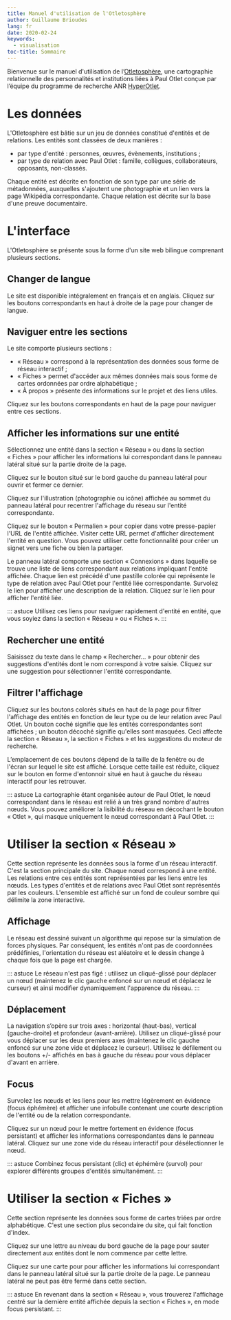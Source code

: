 ```yaml
---
title: Manuel d'utilisation de l'Otletosphère
author: Guillaume Brioudes
lang: fr
date: 2020-02-24
keywords:
  - visualisation
toc-title: Sommaire
---
```


Bienvenue sur le manuel d'utilisation de l’[Otletosphère](http://hyperotlet.huma-num.fr/otletosphere/), une cartographie relationnelle des personnalités et institutions liées à Paul Otlet conçue par l’équipe du programme de recherche ANR [HyperOtlet](https://hyperotlet.hypotheses.org/).

# Les données

L'Otletosphère est bâtie sur un jeu de données constitué d'entités et de relations. Les entités sont classées de deux manières :

- par type d'entité : personnes, œuvres, évènements, institutions ;
- par type de relation avec Paul Otlet : famille, collègues, collaborateurs, opposants, non-classés.

Chaque entité est décrite en fonction de son type par une série de métadonnées, auxquelles s'ajoutent une photographie et un lien vers la page Wikipédia correspondante. Chaque relation est décrite sur la base d'une preuve documentaire.

# L'interface

L'Otletosphère se présente sous la forme d'un site web bilingue comprenant plusieurs sections.

## Changer de langue

Le site est disponible intégralement en français et en anglais. Cliquez sur les boutons correspondants en haut à droite de la page pour changer de langue.

## Naviguer entre les sections

Le site comporte plusieurs sections :

- « Réseau » correspond à la représentation des données sous forme de réseau interactif ;
- « Fiches » permet d'accéder aux mêmes données mais sous forme de cartes ordonnées par ordre alphabétique ;
- « À propos » présente des informations sur le projet et des liens utiles.

Cliquez sur les boutons correspondants en haut de la page pour naviguer entre ces sections.

## Afficher les informations sur une entité

Sélectionnez une entité dans la section « Réseau » ou dans la section « Fiches » pour afficher les informations lui correspondant dans le panneau latéral situé sur la partie droite de la page.

Cliquez sur le bouton situé sur le bord gauche du panneau latéral pour ouvrir et fermer ce dernier.

Cliquez sur l'illustration (photographie ou icône) affichée au sommet du panneau latéral pour recentrer l'affichage du réseau sur l'entité correspondante.

Cliquez sur le bouton « Permalien » pour copier dans votre presse-papier l'URL de l'entité affichée. Visiter cette URL permet d'afficher directement l'entité en question. Vous pouvez utiliser cette fonctionnalité pour créer un signet vers une fiche ou bien la partager.

Le panneau latéral comporte une section « Connexions » dans laquelle se trouve une liste de liens correspondant aux relations impliquant l'entité affichée. Chaque lien est précédé d'une pastille colorée qui représente le type de relation avec Paul Otlet pour l'entité liée correspondante. Survolez le lien pour afficher une description de la relation. Cliquez sur le lien pour afficher l'entité liée.

::: astuce
Utilisez ces liens pour naviguer rapidement d'entité en entité, que vous soyiez dans la section « Réseau » ou « Fiches ».
:::

## Rechercher une entité

Saisissez du texte dans le champ « Rechercher… » pour obtenir des suggestions d'entités dont le nom correspond à votre saisie. Cliquez sur une suggestion pour sélectionner l'entité correspondante.

## Filtrer l'affichage

Cliquez sur les boutons colorés situés en haut de la page pour filtrer l'affichage des entités en fonction de leur type ou de leur relation avec Paul Otlet. Un bouton coché signifie que les entités correspondantes sont affichées ; un bouton décoché signifie qu'elles sont masquées. Ceci affecte la section « Réseau », la section « Fiches » et les suggestions du moteur de recherche.

L’emplacement de ces boutons dépend de la taille de la fenêtre ou de l'écran sur lequel le site est affiché. Lorsque cette taille est réduite, cliquez sur le bouton en forme d'entonnoir situé en haut à gauche du réseau interactif pour les retrouver.

::: astuce
La cartographie étant organisée autour de Paul Otlet, le nœud correspondant dans le réseau est relié à un très grand nombre d'autres nœuds. Vous pouvez améliorer la lisibilité du réseau en décochant le bouton « Otlet », qui masque uniquement le nœud correspondant à Paul Otlet.
:::

# Utiliser la section « Réseau »

Cette section représente les données sous la forme d'un réseau interactif. C'est la section principale du site. Chaque nœud correspond à une entité. Les relations entre ces entités sont représentées par les liens entre les nœuds. Les types d'entités et de relations avec Paul Otlet sont représentés par les couleurs. L'ensemble est affiché sur un fond de couleur sombre qui délimite la zone interactive.

## Affichage

Le réseau est dessiné suivant un algorithme qui repose sur la simulation de forces physiques. Par conséquent, les entités n'ont pas de coordonnées prédéfinies, l'orientation du réseau est aléatoire et le dessin change à chaque fois que la page est chargée.

::: astuce
Le réseau n'est pas figé : utilisez un cliqué-glissé pour déplacer un nœud (maintenez le clic gauche enfoncé sur un nœud et déplacez le curseur) et ainsi modifier dynamiquement l'apparence du réseau.
:::

## Déplacement

La navigation s’opère sur trois axes : horizontal (haut-bas), vertical (gauche-droite) et profondeur (avant-arrière). Utilisez un cliqué-glissé pour vous déplacer sur les deux premiers axes (maintenez le clic gauche enfoncé sur une zone vide et déplacez le curseur). Utilisez le défilement ou les boutons +/- affichés en bas à gauche du réseau pour vous déplacer d'avant en arrière.

## Focus

Survolez les nœuds et les liens pour les mettre légèrement en évidence (focus éphémère) et afficher une infobulle contenant une courte description de l'entité ou de la relation correspondante.

Cliquez sur un nœud pour le mettre fortement en évidence (focus persistant) et afficher les informations correspondantes dans le panneau latéral. Cliquez sur une zone vide du réseau interactif pour désélectionner le nœud.

::: astuce
Combinez focus persistant (clic) et éphémère (survol) pour explorer différents groupes d'entités simultanément.
:::

# Utiliser la section « Fiches »

Cette section représente les données sous forme de cartes triées par ordre alphabétique. C'est une section plus secondaire du site, qui fait fonction d'index.

Cliquez sur une lettre au niveau du bord gauche de la page pour sauter directement aux entités dont le nom commence par cette lettre.

Cliquez sur une carte pour pour afficher les informations lui correspondant dans le panneau latéral situé sur la partie droite de la page. Le panneau latéral ne peut pas être fermé dans cette section.

::: astuce
En revenant dans la section « Réseau », vous trouverez l'affichage centré sur la dernière entité affichée depuis la section « Fiches », en mode focus persistant.
:::